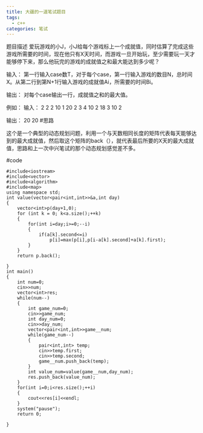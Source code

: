 ```yaml
---
title: 大疆的一道笔试题目
tags:
  - c++ 
categories: 笔试
---
```


<!-- more -->
题目描述
爱玩游戏的小J，小J给每个游戏标上一个成就值，同时估算了完成这些游戏所需要的时间，现在他只有X天时间，而游戏一旦开始玩，至少需要玩一天才能够停下来，那么他玩完的游戏的成就值之和最大能达到多少呢？

输入：
第一行输入case数T，对于每个case，第一行输入游戏的数目N，总时间X。从第二行到第N+1行输入游戏的成就值Ai，所需要的时间Bi。

输出：
对每个case输出一行，成就值之和的最大值。

例如：
输入：
2
2 2
10 1
20 2
3 4
10 2
18 3
10 2

输出：
20
20
#思路

这个是一个典型的动态规划问题，利用一个与天数相同长度的矩阵代表每天能够达到的最大成就值，然后取这个矩阵的back（），就代表最后所要的X天的最大成就值，思路和上一次中兴笔试的那个动态规划感觉差不多。

#code

	#include<iostream>
	#include<vector>
	#include<algorithm>
	#include<map>
	using namespace std;
	int value(vector<pair<int,int>>&a,int day)
	{
		vector<int>p(day+1,0);
		for (int k = 0; k<a.size();++k)
		{
			for(int i=day;i>=0;--i)
			{
				if(a[k].second<=i)
					p[i]=max(p[i],p[i-a[k].second]+a[k].first);
			}
		}
		return p.back();
	
	}
	int main()
	{
	    int num=0;
	    cin>>num;
		vector<int>res;
		while(num--)
		{
			int game_num=0;
			cin>>game_num;
			int day_num=0;
			cin>>day_num;
			vector<pair<int,int>>game__num;
			while(game_num--)
			{	
				pair<int,int> temp;
				cin>>temp.first;
				cin>>temp.second;
				game__num.push_back(temp);
			}
			int value_num=value(game__num,day_num);
			res.push_back(value_num);
		}
		for(int i=0;i<res.size();++i)
		{
			cout<<res[i]<<endl;
		}
		system("pause");
	    return 0;
	     
	}


